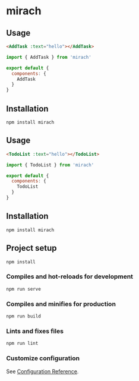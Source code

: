 

# mirach

## Usage
```HTML
<AddTask :text="hello"></AddTask>
```
```javascript
import { AddTask } from 'mirach'

export default {
  components: {
    AddTask
  }
}
```
## Installation
```
npm install mirach
```

## Usage
```HTML
<TodoList :text="hello"></TodoList>
```
```javascript
import { TodoList } from 'mirach'

export default {
  components: {
    TodoList
  }
}
```
## Installation
```
npm install mirach
```

## Project setup
```
npm install
```

### Compiles and hot-reloads for development
```
npm run serve
```

### Compiles and minifies for production
```
npm run build
```

### Lints and fixes files
```
npm run lint
```

### Customize configuration
See [Configuration Reference](https://cli.vuejs.org/config/).
